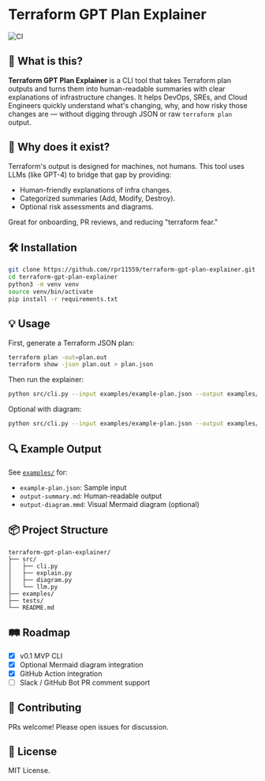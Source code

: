 # Terraform GPT Plan Explainer

![CI](https://github.com/rpr11559/terraform-gpt-plan-explainer/actions/workflows/ci.yml/badge.svg?event=push)

## 🚀 What is this?

**Terraform GPT Plan Explainer** is a CLI tool that takes Terraform plan outputs and turns them into human-readable summaries with clear explanations of infrastructure changes. It helps DevOps, SREs, and Cloud Engineers quickly understand what's changing, why, and how risky those changes are — without digging through JSON or raw `terraform plan` output.

## 🎯 Why does it exist?

Terraform's output is designed for machines, not humans. This tool uses LLMs (like GPT-4) to bridge that gap by providing:
- Human-friendly explanations of infra changes.
- Categorized summaries (Add, Modify, Destroy).
- Optional risk assessments and diagrams.

Great for onboarding, PR reviews, and reducing "terraform fear."

## 🛠 Installation

```bash
git clone https://github.com/rpr11559/terraform-gpt-plan-explainer.git
cd terraform-gpt-plan-explainer
python3 -m venv venv
source venv/bin/activate
pip install -r requirements.txt
```

## 💡 Usage

First, generate a Terraform JSON plan:
```bash
terraform plan -out=plan.out
terraform show -json plan.out > plan.json
```

Then run the explainer:
```bash
python src/cli.py --input examples/example-plan.json --output examples/output-summary.md
```

Optional with diagram:
```bash
python src/cli.py --input examples/example-plan.json --output examples/output-summary.md --diagram examples/output-diagram.mmd
```

## 🔍 Example Output

See [`examples/`](examples/) for:
- `example-plan.json`: Sample input
- `output-summary.md`: Human-readable output
- `output-diagram.mmd`: Visual Mermaid diagram (optional)

## 📦 Project Structure

```
terraform-gpt-plan-explainer/
├── src/
│   ├── cli.py
│   ├── explain.py
│   ├── diagram.py
│   └── llm.py
├── examples/
├── tests/
└── README.md
```

## 🛤 Roadmap

- [x] v0.1 MVP CLI
- [x] Optional Mermaid diagram integration
- [x] GitHub Action integration
- [ ] Slack / GitHub Bot PR comment support

## 🤝 Contributing

PRs welcome! Please open issues for discussion.

## 📝 License
MIT License.